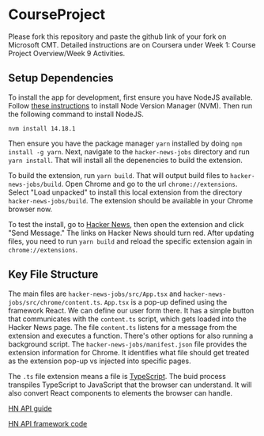 # CourseProject

Please fork this repository and paste the github link of your fork on Microsoft CMT. Detailed instructions are on Coursera under Week 1: Course Project Overview/Week 9 Activities.

## Setup Dependencies

To install the app for development, first ensure you have NodeJS available. Follow [these instructions](https://github.com/nvm-sh/nvm#installing-and-updating) to install Node Version Manager (NVM). Then run the following command to install NodeJS.

```
nvm install 14.18.1
```

Then ensure you have the package manager `yarn` installed by doing `npm install -g yarn`. Next, navigate to the `hacker-news-jobs` directory and run `yarn install`. That will install all the depenencies to build the extension.

To build the extension, run `yarn build`. That will output build files to `hacker-news-jobs/build`. Open Chrome and go to the url `chrome://extensions`. Select "Load unpacked" to install this local extension from the directory `hacker-news-jobs/build`. The extension should be available in your Chrome browser now.

To test the install, go to [Hacker News](https://news.ycombinator.com), then open the extension and click "Send Message." The links on Hacker News should turn red. After updating files, you need to run `yarn build` and reload the specific extension again in `chrome://extensions`.

## Key File Structure

The main files are `hacker-news-jobs/src/App.tsx` and `hacker-news-jobs/src/chrome/content.ts`. `App.tsx` is a pop-up defined using the framework React. We can define our user form there. It has a simple button that communicates with the `content.ts` script, which gets loaded into the Hacker News page. The file `content.ts` listens for a message from the extension and executes a function. There's other options for also running a background script. The `hacker-news-jobs/manifest.json` file provides the extension information for Chrome. It identifies what file should get treated as the extension pop-up vs injected into specific pages.

The `.ts` file extension means a file is [TypeScript](https://www.typescriptlang.org/). The buid process transpiles TypeScript to JavaScript that the browser can understand. It will also convert React components to elements the browser can handle.

[HN API guide](https://github.com/HackerNews/API)

[HN API framework code](https://github.com/karpour/hackernews-api-ts)
